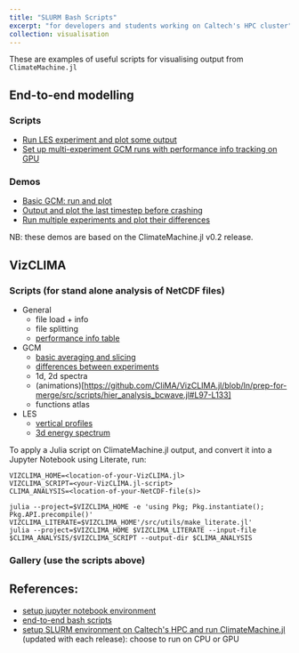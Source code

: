 ```yaml
---
title: "SLURM Bash Scripts"
excerpt: "for developers and students working on Caltech's HPC cluster"
collection: visualisation
---
```


These are examples of useful scripts for visualising output from `ClimateMachine.jl`

## End-to-end modelling
### Scripts

- [Run LES experiment and plot some output](https://github.com/CliMA/ClimateMachine.jl/wiki/Bash-Run-Scripts)
- [Set up multi-experiment GCM runs with performance info tracking on GPU](https://github.com/CliMA/ClimateMachine.jl/wiki/Bash-Run-Scripts#step-by-step)

### Demos

- [Basic GCM: run and plot](https://lenkanovak.github.io/_pages/visualisation/demo_basic_gcm/)
- [Output and plot the last timestep before crashing](https://lenkanovak.github.io/_pages/visualisation/demo_debug_gcm/)
- [Run multiple experiments and plot their differences](https://lenkanovak.github.io/_pages/visualisation/demo_basic_multi_gcm/)

NB: these demos are based on the ClimateMachine.jl v0.2 release.

## VizCLIMA
### Scripts (for stand alone analysis of NetCDF files)
- General
    - file load + info
    - file splitting
    - [performance info table](https://github.com/CliMA/VizCLIMA.jl/blob/ln/prep-for-merge/src/scripts/bmark_sweep_targetted_vars_raw.jl#L184-L209)
- GCM
    - [basic averaging and slicing](https://github.com/CliMA/VizCLIMA.jl/blob/ln/prep-for-merge/src/scripts/general-gcm-notebook-setup.jl)
    - [differences between experiments](https://github.com/CliMA/VizCLIMA.jl/blob/ln/prep-for-merge/src/scripts/general-gcm-notebook-setup-multi.jl)
    - 1d, 2d spectra
    - (animations)[https://github.com/CliMA/VizCLIMA.jl/blob/ln/prep-for-merge/src/scripts/hier_analysis_bcwave.jl#L97-L133]
    - functions atlas
- LES
    - [vertical profiles](https://github.com/CliMA/VizCLIMA.jl/blob/ln/prep-for-merge/src/scripts/default_moist_les.jl)
    - [3d energy spectrum](https://github.com/CliMA/VizCLIMA.jl/blob/ln/prep-for-merge/src/scripts/taylorgreen_spectrum.jl)

To apply a Julia script on ClimateMachine.jl output, and convert it into a Jupyter Notebook using Literate, run:

```
VIZCLIMA_HOME=<location-of-your-VizCLIMA.jl>
VIZCLIMA_SCRIPT=<your-VizCLIMA.jl-script>
CLIMA_ANALYSIS=<location-of-your-NetCDF-file(s)>

julia --project=$VIZCLIMA_HOME -e 'using Pkg; Pkg.instantiate(); Pkg.API.precompile()'
VIZCLIMA_LITERATE=$VIZCLIMA_HOME'/src/utils/make_literate.jl'
julia --project=$VIZCLIMA_HOME $VIZCLIMA_LITERATE --input-file $CLIMA_ANALYSIS/$VIZCLIMA_SCRIPT --output-dir $CLIMA_ANALYSIS
```

### Gallery (use the scripts above)

## References:

- [setup jupyter notebook environment](https://github.com/CliMA/ClimateMachine.jl/wiki/Visualization)
- [end-to-end bash scripts](https://github.com/CliMA/ClimateMachine.jl/wiki/Bash-Run-Scripts)
- [setup SLURM environment on Caltech's HPC and run ClimateMachine.jl](https://github.com/CliMA/ClimateMachine.jl/wiki/Caltech-Central-Cluster) (updated with each release): choose to run on CPU or GPU

